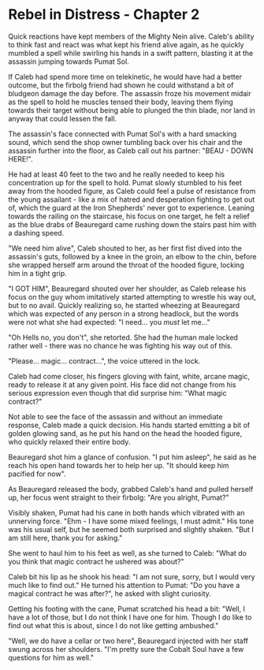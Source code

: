 # Rebel in Distress - Chapter 2

Quick reactions have kept members of the Mighty Nein alive.
Caleb's ability to think fast and react was what kept his friend alive again, as he quickly mumbled a spell while swirling his hands in a swift pattern, blasting it at the assassin jumping towards Pumat Sol.

If Caleb had spend more time on telekinetic, he would have had a better outcome, but the firbolg friend had shown he could withstand a bit of bludgeon damage the day before.
The assassin froze his movement midair as the spell to hold he muscles tensed their body, leaving them flying towards their target without being able to plunged the thin blade, nor land in anyway that could lessen the fall.

The assassin's face connected with Pumat Sol's with a hard smacking sound, which send the shop owner tumbling back over his chair and the assassin further into the floor, as Caleb call out his partner:
"BEAU - DOWN HERE!".

He had at least 40 feet to the two and he really needed to keep his concentration up for the spell to hold.
Pumat slowly stumbled to his feet away from the hooded figure, as Caleb could feel a pulse of resistance from the young assailant - like a mix of hatred and desperation fighting to get out of, which the guard at the Iron Shepherds' never got to experience.
Leaning towards the railing on the staircase, his focus on one target, he felt a relief as the blue drabs of Beauregard came rushing down the stairs past him with a dashing speed.

"We need him alive", Caleb shouted to her, as her first fist dived into the assassin's guts, followed by a knee in the groin, an elbow to the chin, before she wrapped herself arm around the throat of the hooded figure, locking him in a tight grip.

"I GOT HIM", Beauregard shouted over her shoulder, as Caleb release his focus on the guy whom imitatively started attempting to wrestle his way out, but to no avail.
Quickly realizing so, he started wheezing at Beauregard which was expected of any person in a strong headlock, but the words were not what she had expected:
"I need... you *must* let me..."

"Oh Hells no, you don't", she retorted.
She had the human male locked rather well - there was no chance he was fighting his way out of this.

"Please... magic... contract...", the voice uttered in the lock.

Caleb had come closer, his fingers gloving with faint, white, arcane magic, ready to release it at any given point.
His face did not change from his serious expression even though that did surprise him:
"What magic contract?"

Not able to see the face of the assassin and without an immediate response, Caleb made a quick decision.
His hands started emitting a bit of golden glowing sand, as he put his hand on the head the hooded figure, who quickly relaxed their entire body.

Beauregard shot him a glance of confusion.
"I put him asleep", he said as he reach his open hand towards her to help her up.
"It should keep him pacified for now".

As Beauregard released the body, grabbed Caleb's hand and pulled herself up, her focus went straight to their firbolg:
"Are you alright, Pumat?"

Visibly shaken, Pumat had his cane in both hands which vibrated with an unnerving force.
"Ehm - I have some mixed feelings, I must admit."
His tone was his usual self, but he seemed both surprised and slightly shaken.
"But I am still here, thank you for asking."

She went to haul him to his feet as well, as she turned to Caleb:
"What do you think that magic contract he ushered was about?"

Caleb bit his lip as he shook his head:
"I am not sure, sorry, but I would very much like to find out."
He turned his attention to Pumat:
"Do you have a magical contract he was after?", he asked with slight curiosity.

Getting his footing with the cane, Pumat scratched his head a bit:
"Well, I have a lot of those, but I do not think I have one for him.
Though I do like to find out what this is about, since I do not like getting ambushed."

"Well, we do have a cellar or two here", Beauregard injected with her staff swung across her shoulders.
"I'm pretty sure the Cobalt Soul have a few questions for him as well."



<!-- Iris Bethelas -> Myriad -->
